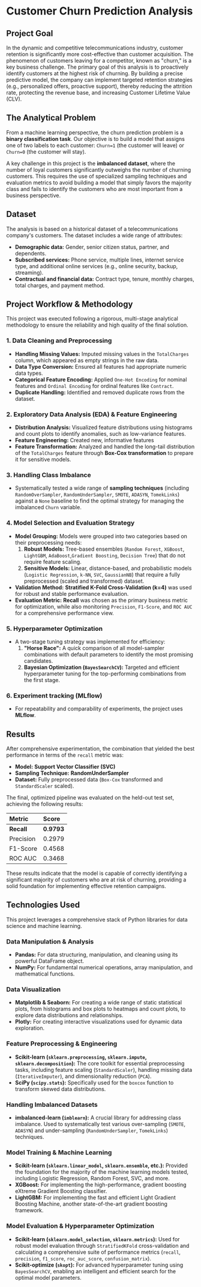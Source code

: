 # Customer Churn Prediction Analysis

## Project Goal

In the dynamic and competitive telecommunications industry, customer retention is significantly more cost-effective than customer acquisition. The phenomenon of customers leaving for a competitor, known as "churn," is a key business challenge. The primary goal of this analysis is to proactively identify customers at the highest risk of churning. By building a precise predictive model, the company can implement targeted retention strategies (e.g., personalized offers, proactive support), thereby reducing the attrition rate, protecting the revenue base, and increasing Customer Lifetime Value (CLV).

## The Analytical Problem

From a machine learning perspective, the churn prediction problem is a **binary classification task**. Our objective is to build a model that assigns one of two labels to each customer: `Churn=1` (the customer will leave) or `Churn=0` (the customer will stay).

A key challenge in this project is the **imbalanced dataset**, where the number of loyal customers significantly outweighs the number of churning customers. This requires the use of specialized sampling techniques and evaluation metrics to avoid building a model that simply favors the majority class and fails to identify the customers who are most important from a business perspective.

## Dataset

The analysis is based on a historical dataset of a telecommunications company's customers. The dataset includes a wide range of attributes:
* **Demographic data:** Gender, senior citizen status, partner, and dependents.
* **Subscribed services:** Phone service, multiple lines, internet service type, and additional online services (e.g., online security, backup, streaming).
* **Contractual and financial data:** Contract type, tenure, monthly charges, total charges, and payment method.

## Project Workflow & Methodology

This project was executed following a rigorous, multi-stage analytical methodology to ensure the reliability and high quality of the final solution.

### 1. Data Cleaning and Preprocessing
* **Handling Missing Values:** Imputed missing values in the `TotalCharges` column, which appeared as empty strings in the raw data.
* **Data Type Conversion:** Ensured all features had appropriate numeric data types.
* **Categorical Feature Encoding:** Applied `One-Hot Encoding` for nominal features and `Ordinal Encoding` for ordinal features like `Contract`.
* **Duplicate Handling:** Identified and removed duplicate rows from the dataset.

### 2. Exploratory Data Analysis (EDA) & Feature Engineering
* **Distribution Analysis:** Visualized feature distributions using histograms and count plots to identify anomalies, such as low-variance features.
* **Feature Engineering:** Created new, informative features
* **Feature Transformation:** Analyzed and handled the long-tail distribution of the `TotalCharges` feature through **Box-Cox transformation** to prepare it for sensitive models.

### 3. Handling Class Imbalance
* Systematically tested a wide range of **sampling techniques** (including `RandomOverSampler`, `RandomUnderSampler`, `SMOTE`, `ADASYN`, `TomekLinks`) against a `None` baseline to find the optimal strategy for managing the imbalanced `Churn` variable.

### 4. Model Selection and Evaluation Strategy
* **Model Grouping:** Models were grouped into two categories based on their preprocessing needs:
    1.  **Robust Models:** Tree-based ensembles (`Random Forest`, `XGBoost`, `LightGBM`, `AdaBoost`,`Gradient Boosting`, `Decision Tree`) that do not require feature scaling.
    2.  **Sensitive Models:** Linear, distance-based, and probabilistic models (`Logistic Regression`, `k-NN`, `SVC`, `GaussianNB`) that require a fully preprocessed (scaled and transformed) dataset.
* **Validation Method:** **Stratified K-Fold Cross-Validation (k=4)** was used for robust and stable performance evaluation.
* **Evaluation Metric:** **Recall** was chosen as the primary business metric for optimization, while also monitoring `Precision`, `F1-Score`, and `ROC AUC` for a comprehensive performance view.

### 5. Hyperparameter Optimization
* A two-stage tuning strategy was implemented for efficiency:
    1.  **"Horse Race":** A quick comparison of all model-sampler combinations with default parameters to identify the most promising candidates.
    2.  **Bayesian Optimization (`BayesSearchCV`):** Targeted and efficient hyperparameter tuning for the top-performing combinations from the first stage.
 
### 6. Experiment tracking (MLflow)
* For repeatability and comparability of experiments, the project uses **MLflow**.  

## Results

After comprehensive experimentation, the combination that yielded the best performance in terms of the `recall` metric was:

* **Model:** **Support Vector Classifier (SVC)**
* **Sampling Technique:** **RandomUnderSampler**
* **Dataset:** Fully preprocessed data (`Box-Cox` transformed and `StandardScaler` scaled).

The final, optimized pipeline was evaluated on the held-out test set, achieving the following results:

| Metric    | Score          |
| :-------- | :------------- |
| **Recall**| **0.9793**     |
| Precision | 0.2979         |
| F1-Score  | 0.4568         |
| ROC AUC   | 0.3468         |

These results indicate that the model is capable of correctly identifying a significant majority of customers who are at risk of churning, providing a solid foundation for implementing effective retention campaigns.

## Technologies Used

This project leverages a comprehensive stack of Python libraries for data science and machine learning.

### Data Manipulation & Analysis
* **Pandas:** For data structuring, manipulation, and cleaning using its powerful DataFrame object.
* **NumPy:** For fundamental numerical operations, array manipulation, and mathematical functions.

### Data Visualization
* **Matplotlib & Seaborn:** For creating a wide range of static statistical plots, from histograms and box plots to heatmaps and count plots, to explore data distributions and relationships.
* **Plotly:** For creating interactive visualizations used for dynamic data exploration.

### Feature Preprocessing & Engineering
* **Scikit-learn (`sklearn.preprocessing`, `sklearn.impute`, `sklearn.decomposition`):** The core toolkit for essential preprocessing tasks, including feature scaling (`StandardScaler`), handling missing data (`IterativeImputer`), and dimensionality reduction (`PCA`).
* **SciPy (`scipy.stats`):** Specifically used for the `boxcox` function to transform skewed data distributions.

### Handling Imbalanced Datasets
* **imbalanced-learn (`imblearn`):** A crucial library for addressing class imbalance. Used to systematically test various over-sampling (`SMOTE`, `ADASYN`) and under-sampling (`RandomUnderSampler`, `TomekLinks`) techniques.

### Model Training & Machine Learning
* **Scikit-learn (`sklearn.linear_model`, `sklearn.ensemble`, etc.):** Provided the foundation for the majority of the machine learning models tested, including Logistic Regression, Random Forest, SVC, and more.
* **XGBoost:** For implementing the high-performance, gradient boosting eXtreme Gradient Boosting classifier.
* **LightGBM:** For implementing the fast and efficient Light Gradient Boosting Machine, another state-of-the-art gradient boosting framework.

### Model Evaluation & Hyperparameter Optimization
* **Scikit-learn (`sklearn.model_selection`, `sklearn.metrics`):** Used for robust model evaluation through `StratifiedKFold` cross-validation and calculating a comprehensive suite of performance metrics (`recall`, `precision`, `f1_score`, `roc_auc_score`, `confusion_matrix`).
* **Scikit-optimize (`skopt`):** For advanced hyperparameter tuning using `BayesSearchCV`, enabling an intelligent and efficient search for the optimal model parameters.
